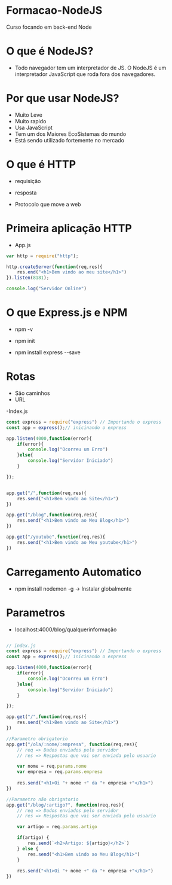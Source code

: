
# Formacao-NodeJS

Curso focando em back-end Node

# O que é NodeJS?

- Todo navegador tem um interpretador de JS. O NodeJS é um interpretador JavaScript que roda fora dos navegadores.

# Por que usar NodeJS?

- Muito Leve
- Muito rapido
- Usa JavaScript
- Tem um dos Maiores EcoSistemas do mundo
- Está sendo utilizado fortemente no mercado

# O que é HTTP

- requisição
- resposta

- Protocolo que move a web

# Primeira aplicação HTTP

- App.js

```javascript
var http = require("http");

http.createServer(function(req,res){
    res.end("<h1>Bem vindo ao meu site</h1>")
}).listen(8181);

console.log("Servidor Online")
```

# O que Express.js e NPM

- npm -v

- npm init

- npm install express --save


# Rotas

- São caminhos
- URL


-Index.js

```javascript
const express = require("express") // Importando o express
const app = express();// inicinando o express

app.listen(4000,function(error){
    if(error){
        console.log("Ocorreu um Erro")
    }else{
        console.log("Servidor Iniciado")
    }

});


app.get("/",function(req,res){
    res.send("<h1>Bem vindo ao Site</h1>")
})

app.get("/blog",function(req,res){
    res.send("<h1>Bem vindo ao Meu Blog</h1>")
})

app.get("/youtube",function(req,res){
    res.send("<h1>Bem vindo ao Meu youtube</h1>")
})
```
# Carregamento Automatico

- npm install nodemon -g -> Instalar globalmente

# Parametros

- localhost:4000/blog/qualquerinformação

```javascript

// index.js
const express = require("express") // Importando o express
const app = express();// inicinando o express

app.listen(4000,function(error){
    if(error){
        console.log("Ocorreu um Erro")
    }else{
        console.log("Servidor Iniciado")
    }

});

app.get("/",function(req,res){
    res.send("<h1>Bem vindo ao Site</h1>")
})

//Parametro obrigatorio
app.get("/ola/:nome/:empresa", function(req,res){
    // req => Dados enviados pelo servidor
    // res => Respostas que vai ser enviada pelo usuario

    var nome = req.params.nome
    var empresa = req.params.empresa
    
    res.send("<h1>Oi "+ nome +" da "+ empresa +"</h1>")
})

//Parametro não obrigatorio
app.get("/blog/:artigo?", function(req,res){
    // req => Dados enviados pelo servidor
    // res => Respostas que vai ser enviada pelo usuario

    var artigo = req.params.artigo

    if(artigo) {
        res.send(`<h2>Artigo: ${artigo}</h2>`)
    } else {
        res.send("<h1>Bem vindo ao Meu Blog</h1>")
    }
    
    res.send("<h1>Oi "+ nome +" da "+ empresa +"</h1>")
})

```
